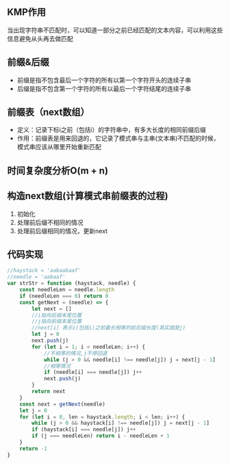 

## KMP作用

当出现字符串不匹配时，可以知道一部分之前已经匹配的文本内容，可以利用这些信息避免从头再去做匹配

## 前缀&后缀

- 前缀是指不包含最后一个字符的所有以第一个字符开头的连续子串
- 后缀是指不包含第一个字符的所有以最后一个字符结尾的连续子串

## 前缀表（next数组）

- 定义：记录下标i之前（包括i）的字符串中，有多大长度的相同前缀后缀
- 作用：前缀表是用来回退的，它记录了模式串与主串(文本串)不匹配的时候，模式串应该从哪里开始重新匹配

## 时间复杂度分析O(m + n)

## 构造next数组(计算模式串前缀表的过程)

1. 初始化
2. 处理前后缀不相同的情况
3. 处理前后缀相同的情况，更新next

## 代码实现

```javascript
//haystack = 'aabaabaaf'
//needle = 'aabaaf'
var strStr = function (haystack, needle) {
	const needleLen = needle.length
	if (needleLen === 0) return 0
	const getNext = (needle) => {
		let next = []
		//i指向后缀末尾位置
		//j指向前缀末尾位置
		//next[i] 表示i(包括i)之前最长相等的前后缀长度(其实就是j)
		let j = 0
		next.push(j)
		for (let i = 1; i < needleLen; i++) {
			//不相等的情况,j不停回退
			while (j > 0 && needle[i] !== needle[j]) j = next[j - 1]
			//相等情况
			if (needle[i] === needle[j]) j++
			next.push(j)
		}
		return next
	}
	const next = getNext(needle)
	let j = 0
	for (let i = 0, len = haystack.length; i < len; i++) {
		while (j > 0 && haystack[i] !== needle[j]) j = next[j - 1]
		if (haystack[i] === needle[j]) j++
		if (j === needleLen) return i - needleLen + 1
	}
	return -1
}
```




